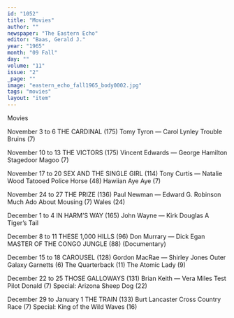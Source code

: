 ```yaml
---
id: "1052"
title: "Movies"
author: ""
newspaper: "The Eastern Echo"
editor: "Baas, Gerald J."
year: "1965"
month: "09 Fall"
day: ""
volume: "11"
issue: "2"
_page: ""
image: "eastern_echo_fall1965_body0002.jpg"
tags: "movies"
layout: "item"
---
```

Movies

November 3 to 6  THE CARDINAL  (175)
Tomy Tyron — Carol Lynley
Trouble Bruins (7)

November 10 to 13  THE VICTORS  (175)
Vincent Edwards — George Hamilton
Stagedoor Magoo (7)

November 17 to 20  SEX AND THE SINGLE GIRL  (114)
Tony Curtis — Natalie Wood
Tatooed Police Horse (48)
Hawiian Aye Aye (7)

November 24 to 27  THE PRIZE  (136)
Paul Newman — Edward G. Robinson
Much Ado About Mousing (7)
Wales (24)

December 1 to 4  IN HARM’S WAY  (165)
John Wayne — Kirk Douglas
A Tiger’s Tail

December 8 to 11  THESE 1,000 HILLS  (96)
Don Murrary — Dick Egan
MASTER OF THE CONGO JUNGLE (88)
(Documentary)

December 15 to 18  CAROUSEL  (128)
Gordon MacRae — Shirley Jones
Outer Galaxy Garnetts (6)
The Quarterback (11) The Atomic Lady (9)

December 22 to 25  THOSE GALLOWAYS  (131)
Brian Keith — Vera Miles
Test Pilot Donald (7)
Special: Arizona Sheep Dog (22)

December 29 to January 1  THE TRAIN  (133)
Burt Lancaster
Cross Country Race (7)
Special: King of the Wild Waves (16)
